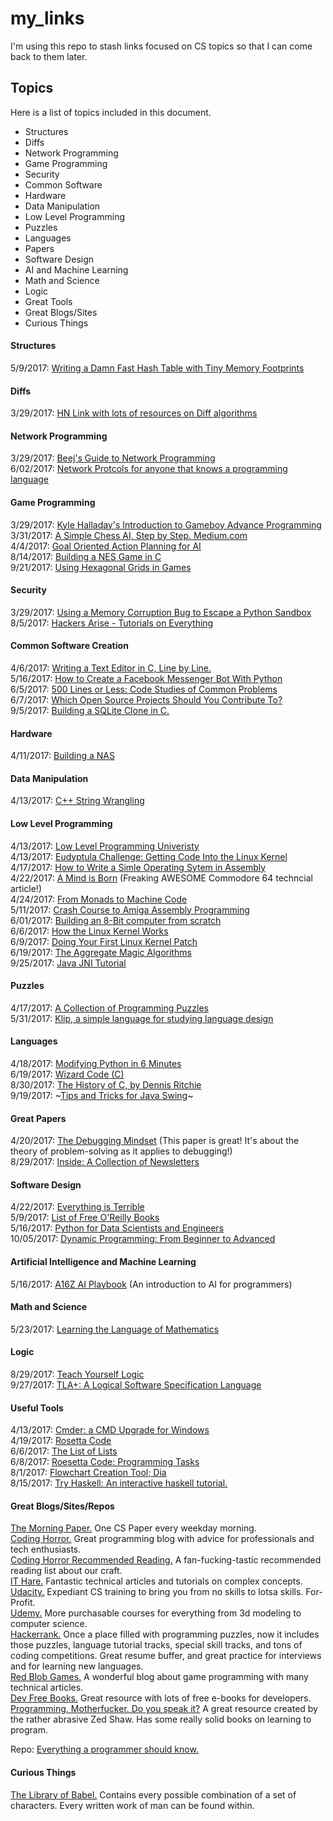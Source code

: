 # my_links
I'm using this repo to stash links focused on CS topics so that I can come back to them later.

## Topics
Here is a list of topics included in this document.
* Structures
* Diffs
* Network Programming
* Game Programming
* Security
* Common Software
* Hardware
* Data Manipulation
* Low Level Programming
* Puzzles
* Languages
* Papers
* Software Design
* AI and Machine Learning
* Math and Science
* Logic
* Great Tools
* Great Blogs/Sites
* Curious Things

#### Structures
5/9/2017: [Writing a Damn Fast Hash Table with Tiny Memory Footprints](http://www.idryman.org/blog/2017/05/03/writing-a-damn-fast-hash-table-with-tiny-memory-footprints/)  

#### Diffs
3/29/2017: [HN Link with lots of resources on Diff algorithms](https://news.ycombinator.com/item?id=13983085)

#### Network Programming
3/29/2017: [Beej's Guide to Network Programming](http://beej.us/guide/bgnet/)  
6/02/2017: [Network Protcols for anyone that knows a programming language](https://www.destroyallsoftware.com/compendium/network-protocols/97d3ba4c24d21147)  

#### Game Programming
3/29/2017: [Kyle Halladay's Introduction to Gameboy Advance Programming](http://kylehalladay.com/blog/tutorial/2017/03/28/GBA-By-Example-1.html)  
3/31/2017: [A Simple Chess AI, Step by Step. Medium.com](https://medium.com/@lhartikk/simple-chess-ai-step-by-step-1d55a9266977)  
4/4/2017: [Goal Oriented Action Planning for AI](https://gamedevelopment.tutsplus.com/tutorials/goal-oriented-action-planning-for-a-smarter-ai--cms-20793)  
8/14/2017: [Building a NES Game in C](https://nesdoug.com/)  
9/21/2017: [Using Hexagonal Grids in Games](https://www.redblobgames.com/grids/hexagons/)  

#### Security
3/29/2017: [Using a Memory Corruption Bug to Escape a Python Sandbox](https://medium.com/@gabecpike/python-sandbox-escape-via-a-memory-corruption-bug-19dde4d5fea5)  
8/5/2017: [Hackers Arise - Tutorials on Everything](https://www.hackers-arise.com/)  

#### Common Software Creation
4/6/2017: [Writing a Text Editor in C, Line by Line.](http://viewsourcecode.org/snaptoken/kilo/)  
5/16/2017: [How to Create a Facebook Messenger Bot With Python](http://blog.apcelent.com/create-a-facebook-messenger-bot-with-python-flask.html)  
6/5/2017: [500 Lines or Less: Code Studies of Common Problems](https://github.com/aosabook/500lines)  
6/7/2017: [Which Open Source Projects Should You Contribute To?](https://www.koszek.com/blog/2017/05/31/which-open-source-projects-should-you-contribute-to/)  
9/5/2017: [Building a SQLite Clone in C.](https://cstack.github.io/db_tutorial/)  

#### Hardware
4/11/2017: [Building a NAS](http://jro.io/nas/)  

#### Data Manipulation
4/13/2017: [C++ String Wrangling](http://www.partow.net/programming/strtk/index.html#tutorial)  

#### Low Level Programming
4/13/2017: [Low Level Programming Univeristy](https://github.com/gurugio/lowlevelprogramming-university)  
4/13/2017: [Eudyptula Challenge: Getting Code Into the Linux Kernel](http://eudyptula-challenge.org/)  
4/17/2017: [How to Write a Simle Operating Sytem in Assembly](http://mikeos.sourceforge.net/write-your-own-os.html)  
4/22/2017: [A Mind is Born](https://linusakesson.net/scene/a-mind-is-born/) (Freaking AWESOME Commodore 64 techncial article!)  
4/24/2017: [From Monads to Machine Code](http://www.stephendiehl.com/posts/monads_machine_code.html)  
5/11/2017: [Crash Course to Amiga Assembly Programming](https://www.reaktor.com/blog/crash-course-to-amiga-assembly-programming/)  
6/01/2017: [Building an 8-Bit computer from scratch](https://eater.net/)  
6/6/2017: [How the Linux Kernel Works](https://0xax.gitbooks.io/linux-insides/content/)  
6/9/2017: [Doing Your First Linux Kernel Patch](https://kernelnewbies.org/FirstKernelPatch)  
6/19/2017: [The Aggregate Magic Algorithms](http://aggregate.org/MAGIC/)  
9/25/2017: [Java JNI Tutorial](https://www3.ntu.edu.sg/home/ehchua/programming/java/JavaNativeInterface.html)  

#### Puzzles
4/17/2017: [A Collection of Programming Puzzles](https://link.aqweeb.com/2pplo3w)  
5/31/2017: [Klip, a simple language for studying language design](https://github.com/datcodingguy/klip)  

#### Languages
4/18/2017: [Modifying Python in 6 Minutes](https://hackernoon.com/modifying-the-python-language-in-7-minutes-b94b0a99ce14)  
6/19/2017: [Wizard Code (C)](http://vendu.twodots.nl/wizardcode.html)  
8/30/2017: [The History of C, by Dennis Ritchie](https://www.bell-labs.com/usr/dmr/www/chist.html)  
9/19/2017: ~[Tips and Tricks for Java Swing](http://www.alethis.net/reference/java/swing.html)~    

#### Great Papers
4/20/2017: [The Debugging Mindset](http://queue.acm.org/detail.cfm?id=3068754) (This paper is great! It's about the theory of problem-solving as it applies to debugging!)  
8/29/2017: [Inside: A Collection of Newsletters](https://inside.com/)  

#### Software Design
4/22/2017: [Everything is Terrible](http://ferd.ca/tout-est-terrible.html)  
5/9/2017: [List of Free O'Reilly Books](http://www.oreilly.com/free/reports.html)  
5/16/2017: [Python for Data Scientists and Engineers](http://pythonforengineers.com/python-for-scientists-and-engineers/)  
10/05/2017: [Dynamic Programming: From Beginner to Advanced](https://www.topcoder.com/community/data-science/data-science-tutorials/dynamic-programming-from-novice-to-advanced/)  

#### Artificial Intelligence and Machine Learning
5/16/2017: [A16Z AI Playbook](http://aiplaybook.a16z.com/) (An introduction to AI for programmers)  

#### Math and Science
5/23/2017: [Learning the Language of Mathematics](https://wac.colostate.edu/llad/v4n1/jamison.pdf)  

#### Logic
8/29/2017: [Teach Yourself Logic](http://www.logicmatters.net/resources/pdfs/TeachYourselfLogic2017.pdf)  
9/27/2017: [TLA+: A Logical Software Specification Language](https://lamport.azurewebsites.net/tla/tla.html)  

#### Useful Tools
4/13/2017: [Cmder: a CMD Upgrade for Windows](http://cmder.net/)  
4/19/2017: [Rosetta Code](http://rosettacode.org/wiki/Rosetta_Code)  
6/6/2017: [The List of Lists](https://github.com/jnv/lists)  
6/8/2017: [Roesetta Code: Programming Tasks](http://rosettacode.org/wiki/Category:Programming_Tasks)  
8/1/2017: [Flowchart Creation Tool; Dia](http://dia-installer.de/)  
8/15/2017: [Try Haskell: An interactive haskell tutorial.](https://www.tryhaskell.org/)  

#### Great Blogs/Sites/Repos
[The Morning Paper.](https://blog.acolyer.org/) One CS Paper every weekday morning.  
[Coding Horror.](https://blog.codinghorror.com/) Great programming blog with advice for professionals and tech enthusiasts.  
[Coding Horror Recommended Reading.](https://blog.codinghorror.com/recommended-reading-for-developers/) A fan-fucking-tastic recommended reading list about our craft.  
[IT Hare.](http://ithare.com/) Fantastic technical articles and tutorials on complex concepts.  
[Udacity.](https://www.udacity.com/) Expediant CS training to bring you from no skills to lotsa skills. For-Profit.  
[Udemy.](https://www.udemy.com/) More purchasable courses for everything from 3d modeling to computer science.  
[Hackerrank.](https://www.hackerrank.com) Once a place filled with programming puzzles, now it includes those puzzles, language tutorial tracks, special skill tracks, and tons of coding competitions. Great resume buffer, and great practice for interviews and for learning new languages.  
[Red Blob Games.](https://www.redblobgames.com/) A wonderful blog about game programming with many technical articles.  
[Dev Free Books.](https://devfreebooks.github.io/?utm_source=t.co&utm_medium=referral) Great resource with lots of free e-books for developers.  
[Programming, Motherfucker. Do you speak it?](http://programming-motherfucker.com/become.html) A great resource created by the rather abrasive Zed Shaw. Has some really solid books on learning to program.  
  
Repo: [Everything a programmer should know.](https://github.com/mr-mig/every-programmer-should-know)  

#### Curious Things
[The Library of Babel.](https://libraryofbabel.info/) Contains every possible combination of a set of characters. Every written work of man can be found within.  
